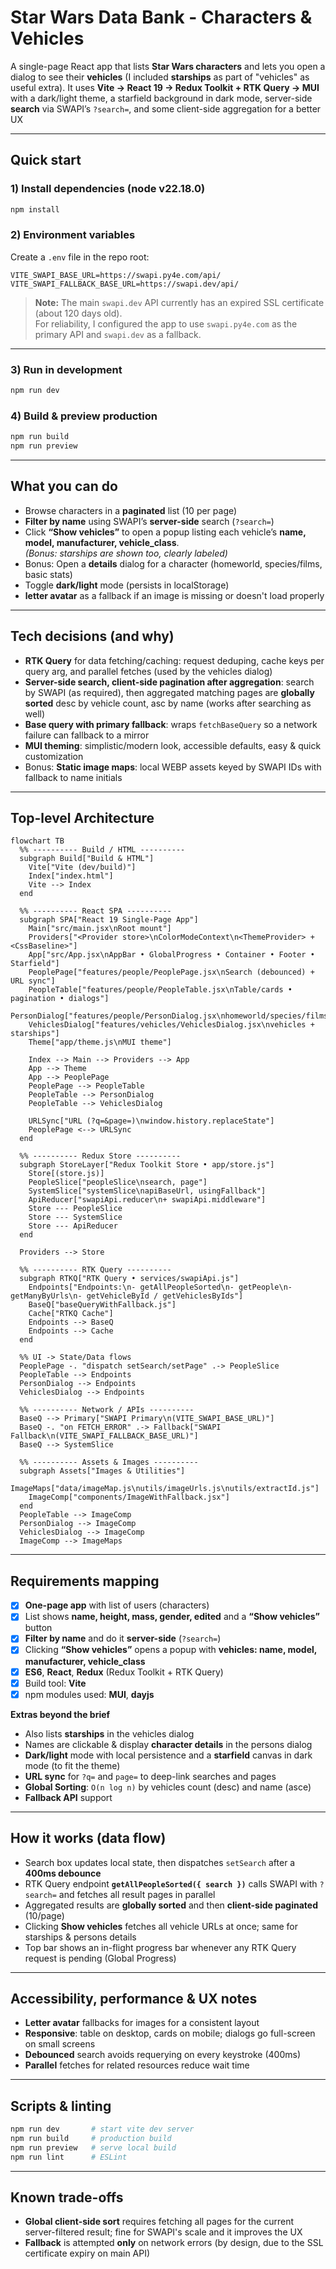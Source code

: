 # Star Wars Data Bank - Characters & Vehicles

A single-page React app that lists **Star Wars characters** and lets you open a dialog to see their **vehicles** (I included **starships** as part of "vehicles" as useful extra). It uses **Vite → React 19 → Redux Toolkit + RTK Query → MUI** with a dark/light theme, a starfield background in dark mode, server-side **search** via SWAPI’s `?search=`, and some client-side aggregation for a better UX

---

## Quick start

### 1) Install dependencies (node v22.18.0)

```bash
npm install
```

### 2) Environment variables

Create a `.env` file in the repo root:

```
VITE_SWAPI_BASE_URL=https://swapi.py4e.com/api/
VITE_SWAPI_FALLBACK_BASE_URL=https://swapi.dev/api/
```

> **Note:** The main `swapi.dev` API currently has an expired SSL certificate (about 120 days old).  
> For reliability, I configured the app to use `swapi.py4e.com` as the primary API and `swapi.dev` as a fallback.

---

### 3) Run in development

```bash
npm run dev
```

### 4) Build & preview production

```bash
npm run build
npm run preview
```

---

## What you can do

- Browse characters in a **paginated** list (10 per page)
- **Filter by name** using SWAPI’s **server-side** search (`?search=`)
- Click **“Show vehicles”** to open a popup listing each vehicle’s **name, model, manufacturer, vehicle_class**.  
  _(Bonus: starships are shown too, clearly labeled)_
- Bonus: Open a **details** dialog for a character (homeworld, species/films, basic stats)
- Toggle **dark/light** mode (persists in localStorage)
- **letter avatar** as a fallback if an image is missing or doesn't load properly

---

## Tech decisions (and why)

- **RTK Query** for data fetching/caching: request deduping, cache keys per query arg, and parallel fetches (used by the vehicles dialog)
- **Server-side search, client-side pagination after aggregation**: search by SWAPI (as required), then aggregated matching pages are **globally sorted** desc by vehicle count, asc by name (works after searching as well)
- **Base query with primary fallback**: wraps `fetchBaseQuery` so a network failure can fallback to a mirror
- **MUI theming**: simplistic/modern look, accessible defaults, easy & quick customization
- Bonus: **Static image maps**: local WEBP assets keyed by SWAPI IDs with fallback to name initials

---

## Top-level Architecture

```mermaid
flowchart TB
  %% ---------- Build / HTML ----------
  subgraph Build["Build & HTML"]
    Vite["Vite (dev/build)"]
    Index["index.html"]
    Vite --> Index
  end

  %% ---------- React SPA ----------
  subgraph SPA["React 19 Single-Page App"]
    Main["src/main.jsx\nRoot mount"]
    Providers["<Provider store>\nColorModeContext\n<ThemeProvider> + <CssBaseline>"]
    App["src/App.jsx\nAppBar • GlobalProgress • Container • Footer • Starfield"]
    PeoplePage["features/people/PeoplePage.jsx\nSearch (debounced) + URL sync"]
    PeopleTable["features/people/PeopleTable.jsx\nTable/cards • pagination • dialogs"]
    PersonDialog["features/people/PersonDialog.jsx\nhomeworld/species/films"]
    VehiclesDialog["features/vehicles/VehiclesDialog.jsx\nvehicles + starships"]
    Theme["app/theme.js\nMUI theme"]

    Index --> Main --> Providers --> App
    App --> Theme
    App --> PeoplePage
    PeoplePage --> PeopleTable
    PeopleTable --> PersonDialog
    PeopleTable --> VehiclesDialog

    URLSync["URL (?q=&page=)\nwindow.history.replaceState"]
    PeoplePage <--> URLSync
  end

  %% ---------- Redux Store ----------
  subgraph StoreLayer["Redux Toolkit Store • app/store.js"]
    Store[(store.js)]
    PeopleSlice["peopleSlice\nsearch, page"]
    SystemSlice["systemSlice\napiBaseUrl, usingFallback"]
    ApiReducer["swapiApi.reducer\n+ swapiApi.middleware"]
    Store --- PeopleSlice
    Store --- SystemSlice
    Store --- ApiReducer
  end

  Providers --> Store

  %% ---------- RTK Query ----------
  subgraph RTKQ["RTK Query • services/swapiApi.js"]
    Endpoints["Endpoints:\n- getAllPeopleSorted\n- getPeople\n- getManyByUrls\n- getVehicleById / getVehiclesByIds"]
    BaseQ["baseQueryWithFallback.js"]
    Cache["RTKQ Cache"]
    Endpoints --> BaseQ
    Endpoints --> Cache
  end

  %% UI -> State/Data flows
  PeoplePage -. "dispatch setSearch/setPage" .-> PeopleSlice
  PeopleTable --> Endpoints
  PersonDialog --> Endpoints
  VehiclesDialog --> Endpoints

  %% ---------- Network / APIs ----------
  BaseQ --> Primary["SWAPI Primary\n(VITE_SWAPI_BASE_URL)"]
  BaseQ -. "on FETCH_ERROR" .-> Fallback["SWAPI Fallback\n(VITE_SWAPI_FALLBACK_BASE_URL)"]
  BaseQ --> SystemSlice

  %% ---------- Assets & Images ----------
  subgraph Assets["Images & Utilities"]
    ImageMaps["data/imageMap.js\nutils/imageUrls.js\nutils/extractId.js"]
    ImageComp["components/ImageWithFallback.jsx"]
  end
  PeopleTable --> ImageComp
  PersonDialog --> ImageComp
  VehiclesDialog --> ImageComp
  ImageComp --> ImageMaps
```

---

## Requirements mapping

- [x] **One-page app** with list of users (characters)
- [x] List shows **name, height, mass, gender, edited** and a **“Show vehicles”** button
- [x] **Filter by name** and do it **server-side** (`?search=`)
- [x] Clicking **“Show vehicles”** opens a popup with **vehicles: name, model, manufacturer, vehicle_class**
- [x] **ES6**, **React**, **Redux** (Redux Toolkit + RTK Query)
- [x] Build tool: **Vite**
- [x] npm modules used: **MUI**, **dayjs**

**Extras beyond the brief**

- Also lists **starships** in the vehicles dialog
- Names are clickable & display **character details** in the persons dialog
- **Dark/light** mode with local persistence and a **starfield** canvas in dark mode (to fit the theme)
- **URL sync** for `?q=` and `page=` to deep-link searches and pages
- **Global Sorting**: `O(n log n)` by vehicles count (desc) and name (asce)
- **Fallback API** support

---

## How it works (data flow)

- Search box updates local state, then dispatches `setSearch` after a **400ms debounce**
- RTK Query endpoint **`getAllPeopleSorted({ search })`** calls SWAPI with `?search=` and fetches all result pages in parallel
- Aggregated results are **globally sorted** and then **client-side paginated** (10/page)
- Clicking **Show vehicles** fetches all vehicle URLs at once; same for starships & persons details
- Top bar shows an in-flight progress bar whenever any RTK Query request is pending (Global Progress)

---

## Accessibility, performance & UX notes

- **Letter avatar** fallbacks for images for a consistent layout
- **Responsive**: table on desktop, cards on mobile; dialogs go full-screen on small screens
- **Debounced** search avoids requerying on every keystroke (400ms)
- **Parallel** fetches for related resources reduce wait time

---

## Scripts & linting

```bash
npm run dev       # start vite dev server
npm run build     # production build
npm run preview   # serve local build
npm run lint      # ESLint
```

---

## Known trade-offs

- **Global client-side sort** requires fetching all pages for the current server-filtered result; fine for SWAPI's scale and it improves the UX
- **Fallback** is attempted **only** on network errors (by design, due to the SSL certificate expiry on main API)
